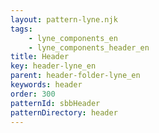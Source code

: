 ```yaml
---
layout: pattern-lyne.njk
tags: 
    - lyne_components_en
    - lyne_components_header_en
title: Header
key: header-lyne_en
parent: header-folder-lyne_en
keywords: header
order: 300
patternId: sbbHeader
patternDirectory: header
---
```

